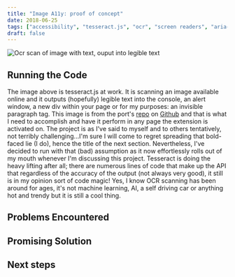 ```yaml
---
title: "Image A11y: proof of concept"
date: 2018-06-25
tags: ["accessibility", "tesseract.js", "ocr", "screen readers", "aria-describedby"]
draft: false
---
```


![Ocr scan of image with text, ouput into legible text](https://github.com/naptha/tesseract.js/raw/master/demo.gif)

## Running the Code
The image above is tesseract.js at work. It is scanning an image available online and it outputs (hopefully) legible text into the console, an alert window, a new div within your page or for my purposes: an invisible paragraph tag. This image is from the port's [repo](https://github.com/naptha/tesseract.js#tesseractjs) on [Github](https://www.github.com) and that is what I need to accomplish and have it perform in any page the extension is activated on. The project is as I've said to myself and to others tentatively, not terribly challenging...I'm sure I will come to regret spreading that bold-faced lie (I do), hence the title of the next section. Nevertheless, I've decided to run with that (bad) assumption as it now effortlessly rolls out of my mouth whenever I'm discussing this project. Tesseract is doing the heavy lifting after all; there are numerous lines of code that make up the API that regardless of the accuracy of the output (not always very good), it still is in my opinion sort of code magic! Yes, I know OCR scanning has been around for ages, it's not machine learning, AI, a self driving car or anything hot and trendy but it is still a cool thing.   

## Problems Encountered


## Promising Solution


## Next steps
